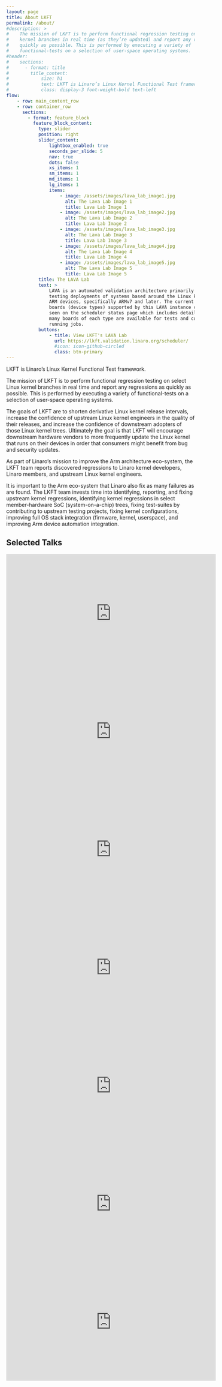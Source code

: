```yaml
---
layout: page
title: About LKFT
permalink: /about/
#description: >
#    The mission of LKFT is to perform functional regression testing on select Linux
#    kernel branches in real time (as they’re updated) and report any regressions as
#    quickly as possible. This is performed by executing a variety of
#    functional-tests on a selection of user-space operating systems.
#header:
#    sections:
#      - format: title
#        title_content:
#            size: h1
#            text: LKFT is Linaro’s Linux Kernel Functional Test framework.
#            class: display-3 font-weight-bold text-left
flow:
    - row: main_content_row
    - row: container_row
      sections:
        - format: feature_block
          feature_block_content:
            type: slider
            position: right
            slider_content:
                lightbox_enabled: true
                seconds_per_slide: 5
                nav: true
                dots: false
                xs_items: 1
                sm_items: 1
                md_items: 1
                lg_items: 1
                items:
                    - image: /assets/images/lava_lab_image1.jpg
                      alt: The Lava Lab Image 1
                      title: Lava Lab Image 1
                    - image: /assets/images/lava_lab_image2.jpg
                      alt: The Lava Lab Image 2
                      title: Lava Lab Image 2
                    - image: /assets/images/lava_lab_image3.jpg
                      alt: The Lava Lab Image 3
                      title: Lava Lab Image 3
                    - image: /assets/images/lava_lab_image4.jpg
                      alt: The Lava Lab Image 4
                      title: Lava Lab Image 4
                    - image: /assets/images/lava_lab_image5.jpg
                      alt: The Lava Lab Image 5
                      title: Lava Lab Image 5
            title: The LAVA Lab
            text: >
                LAVA is an automated validation architecture primarily aimed at
                testing deployments of systems based around the Linux kernel on
                ARM devices, specifically ARMv7 and later. The current range of
                boards (device types) supported by this LAVA instance can be
                seen on the scheduler status page which includes details of how
                many boards of each type are available for tests and currently
                running jobs.
            buttons:
                - title: View LKFT's LAVA Lab
                  url: https://lkft.validation.linaro.org/scheduler/
                  #icon: icon-github-circled
                  class: btn-primary
---
```


LKFT is Linaro’s Linux Kernel Functional Test framework.

The mission of LKFT is to perform functional regression testing on select Linux
kernel branches in real time and report any regressions as quickly as possible.
This is performed by executing a variety of functional-tests on a selection of
user-space operating systems.

The goals of LKFT are to shorten derivative Linux kernel release intervals,
increase the confidence of upstream Linux kernel engineers in the quality of
their releases, and increase the confidence of downstream adopters of those
Linux kernel trees. Ultimately the goal is that LKFT will encourage downstream
hardware vendors to more frequently update the Linux kernel that runs on their
devices in order that consumers might benefit from bug and security updates.

As part of Linaro’s mission to improve the Arm architecture eco-system, the
LKFT team reports discovered regressions to Linaro kernel developers, Linaro
members, and upstream Linux kernel engineers.

It is important to the Arm eco-system that Linaro also fix as many failures as
are found. The LKFT team invests time into identifying, reporting, and fixing
upstream kernel regressions, identifying kernel regressions in select
member-hardware SoC (system-on-a-chip) trees, fixing test-suites by
contributing to upstream testing projects, fixing kernel configurations,
improving full OS stack integration (firmware, kernel, userspace), and
improving Arm device automation integration.

## Selected Talks

<iframe width="560" height="315" src="https://www.youtube.com/embed/R3H9fPhPf54" frameborder="0" allow="autoplay; encrypted-media" allowfullscreen></iframe>
<iframe width="560" height="315" src="https://www.youtube.com/embed/VnlPmQ1I6hA" frameborder="0" allow="autoplay; encrypted-media" allowfullscreen></iframe>
<iframe width="560" height="315" src="https://www.youtube.com/embed/LMs7vCGv8as" frameborder="0" allow="autoplay; encrypted-media" allowfullscreen></iframe>
<iframe width="560" height="315" src="https://www.youtube.com/embed/WMItXP1TzOY" frameborder="0" allow="autoplay; encrypted-media" allowfullscreen></iframe>
<iframe width="560" height="315" src="https://www.youtube.com/embed/tc92uw3m-SI" frameborder="0" allow="autoplay; encrypted-media" allowfullscreen></iframe>
<iframe width="560" height="315" src="https://www.youtube.com/embed/xZz50o9QaUQ" frameborder="0" allow="autoplay; encrypted-media" allowfullscreen></iframe>
<iframe width="560" height="315" src="https://www.youtube.com/embed/FAuHKTeZhDk" frameborder="0" allow="autoplay; encrypted-media" allowfullscreen></iframe>

[linaro-organization]: https://linaro.org
